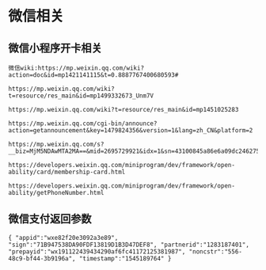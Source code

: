 # 微信相关

## 微信小程序开卡相关

``` 
微信wiki:https://mp.weixin.qq.com/wiki?action=doc&id=mp1421141115&t=0.8887767400680593#

https://mp.weixin.qq.com/wiki?t=resource/res_main&id=mp1499332673_Unm7V

https://mp.weixin.qq.com/wiki?t=resource/res_main&id=mp1451025283

https://mp.weixin.qq.com/cgi-bin/announce?action=getannouncement&key=1479824356&version=1&lang=zh_CN&platform=2

https://mp.weixin.qq.com/s?__biz=MjM5NDAwMTA2MA==&mid=2695729921&idx=1&sn=43100845a86e6a09dc24627502a81222&chksm=83d74acab4a0c3dcb1407cdb2e79d0a58723f7ffeb2dff9ddf502b05517dee0e5c9673e46f31&mpshare=1&scene=23&srcid=0824mgvTrykTiUmvSI2o8DhA#rd

https://developers.weixin.qq.com/miniprogram/dev/framework/open-ability/card/membership-card.html

https://developers.weixin.qq.com/miniprogram/dev/framework/open-ability/getPhoneNumber.html  
```

## 微信支付返回参数
``
{
    "appid":"wxe82f20e3092a3e89",
    "sign":"71B947538DA90FDF13819D1B3D47DEF8",
    "partnerid":"1283187401",
    "prepayid":"wx191122439434290af6fc41172125381987",
    "noncstr":"556-48c9-bf44-3b9196a",
    "timestamp":"1545189764"
}
``
